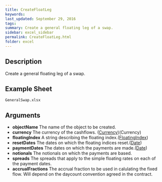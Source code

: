 ```yaml
---
title: CreateFloatLeg
keywords:
last_updated: September 29, 2016
tags:
summary: Create a general floating leg of a swap.
sidebar: excel_sidebar
permalink: CreateFloatLeg.html
folder: excel
---
```


## Description
Create a general floating leg of a swap.

<!--HUMAN EDIT START-->

<!--## Details-->

<!--HUMAN EDIT END-->

## Example Sheet

    GeneralSwap.xlsx

## Arguments

* **objectName** The name of the object to be created.
* **currency** The currency of the cashflows. ([Currency](Currency.html))(Currency)
* **floatingIndex** A string describing the floating index.([FloatingIndex](FloatingIndex.html))
* **resetDates** The dates on which the floating indices reset.([Date](Date.html))
* **paymentDates** The dates on which the payments are made.([Date](Date.html))
* **notionals** The notionals on which the payments are based.
* **spreads** The spreads that apply to the simple floating rates on each of the payment dates.
* **accrualFractions** The accrual fraction to be used in calulating the fixed flow.  Will depend on the daycount convention agreed in the contract.

<!--HUMAN EDIT START-->

<!--## Validation-->

<!--HUMAN EDIT END-->

